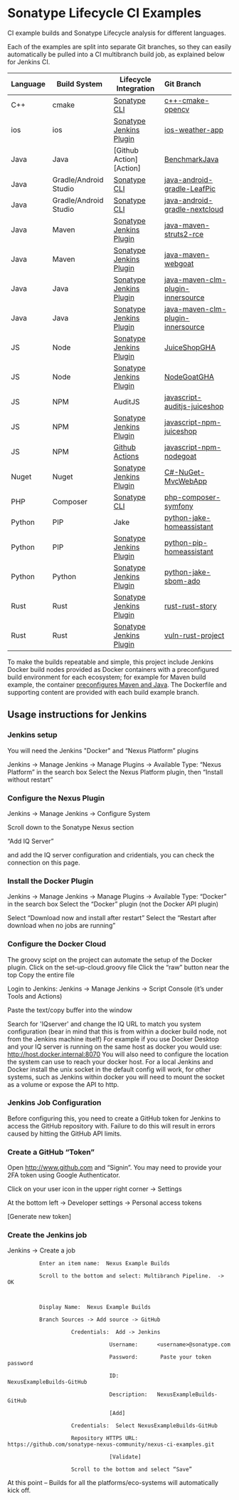 # Sonatype Lifecycle CI Examples
CI example builds and Sonatype Lifecycle analysis for different languages.

Each of the examples are split into separate Git branches, so they can easily automatically be pulled into a CI multibranch build job, as explained below for Jenkins CI.

|Language  |Build System         |Lifecycle Integration             |Git Branch|
|----------|---------------------|----------------------------------|:-----|
|C++       |cmake                |[Sonatype CLI][CLI]               |[c++-cmake-opencv](../../tree/cpp-cmake-opencv)|
|ios      |ios                 |[Sonatype Jenkins Plugin][Jenkins]|[ios-weather-app](../../tree/ios-weather-app)|
|Java      |Java                 |[Github Action][Action]|[BenchmarkJava](../../tree/BenchmarkJava)|
|Java      |Gradle/Android Studio|[Sonatype CLI][CLI]               |[java-android-gradle-LeafPic](../../tree/java-android-gradle-LeafPic)|
|Java      |Gradle/Android Studio|[Sonatype CLI][CLI]               |[java-android-gradle-nextcloud](../../tree/java-android-gradle-nextcloud)|
|Java      |Maven                |[Sonatype Jenkins Plugin][Jenkins]|[java-maven-struts2-rce](../../tree/java-maven-struts2-rce)|
|Java      |Maven                |[Sonatype Jenkins Plugin][Jenkins]|[java-maven-webgoat](../../tree/java-maven-webgoat)|
|Java      |Java                 |[Sonatype Jenkins Plugin][Jenkins]|[java-maven-clm-plugin-innersource](../../tree/java-maven-clm-plugin-innersource)|
|Java      |Java                 |[Sonatype Jenkins Plugin][Jenkins]|[java-maven-clm-plugin-innersource](../../tree/java-maven-sbom-struts2-rce)|
|JS      |Node                 |[Sonatype Jenkins Plugin][Jenkins]|[JuiceShopGHA](../../tree/JuiceShopGHA)|
|JS      |Node                 |[Sonatype Jenkins Plugin][Jenkins]|[NodeGoatGHA](../../tree/NodeGoatGHA)|
|JS|NPM                  |AuditJS                           |[javascript-auditjs-juiceshop](../../tree/javascript-auditjs-juiceshop)|
|JS|NPM                  |[Sonatype Jenkins Plugin][Jenkins]|[javascript-npm-juiceshop](../../tree/javascript-npm-juiceshop)|
|JS|NPM                  |[Github Actions][Actions]|[javascript-npm-nodegoat](../../tree/javascript-npm-nodegoat)|
|Nuget      |Nuget                 |[Sonatype Jenkins Plugin][Jenkins]|[C#-NuGet-MvcWebApp](../../tree/C#-NuGet-MvcWebApp)|
|PHP       |Composer             |[Sonatype CLI][CLI]               |[php-composer-symfony](../../tree/php-composer-symfony)|
|Python    |PIP                  |Jake                              |[python-jake-homeassistant](../../tree/python-jake-homeassistant)|
|Python    |PIP                  |[Sonatype Jenkins Plugin][Jenkins]|[python-pip-homeassistant](../../tree/python-pip-homeassistant)|
|Python    |Python                 |[Sonatype Jenkins Plugin][Jenkins]|[python-jake-sbom-ado](../../tree/python-jake-sbom-ado)|
|Rust      |Rust                 |[Sonatype Jenkins Plugin][Jenkins]|[rust-rust-story](../../tree/rust-rust-story)|
|Rust      |Rust                 |[Sonatype Jenkins Plugin][Jenkins]|[vuln-rust-project](../../tree/vuln-rust-project)|




To make the builds repeatable and simple, this project include Jenkins Docker build nodes provided as Docker containers with a preconfigured build environment for each ecosystem; for example for Maven build example, the container [preconfigures Maven and Java](https://github.com/sonatype-nexus-community/nexus-ci-examples/blob/java-maven-struts2-rce/jenkins-node-maven/Dockerfile). The Dockerfile and supporting content are provided with each build example branch.

## Usage instructions for Jenkins
### Jenkins setup

You will need the Jenkins "Docker" and “Nexus Platform” plugins 

Jenkins -> Manage Jenkins -> Manage Plugins -> Available
            Type: “Nexus Platform” in the search box
            Select the Nexus Platform plugin, then “Install without restart”

### Configure the Nexus Plugin
Jenkins -> Manage Jenkins -> Configure System

Scroll down to the Sonatype Nexus section

“Add IQ Server”

and add the IQ server configuration and cridentials, you can check the connection on this page.

### Install the Docker Plugin
Jenkins -> Manage Jenkins -> Manage Plugins -> Available
            Type: “Docker” in the search box
            Select the “Docker” plugin (not the Docker API plugin)

Select “Download now and install after restart”
             Select the “Restart after download when no jobs are running”

### Configure the Docker Cloud
The groovy scipt on the project can automate the setup of the Docker plugin.
                        Click on the set-up-cloud.groovy file
                        Click the “raw” button near the top
                        Copy the entire file

Login to Jenkins:
                        Jenkins -> Manage Jenkins -> Script Console (it’s under Tools and Actions)

Paste the text/copy buffer into the window

Search for 'IQserver' and change the IQ URL to match you system configuration (bear in mind that this is from within a docker build node, not from the Jenkins machine itself)
For example if you use Docker Desktop and your IQ server is running on the same host as docker you would use: http://host.docker.internal:8070
You will also need to configure the location the system can use to reach your docker host. For a local Jenkins and Docker install the unix socket in the default config will work, for other systems, such as Jenkins within docker you will need to mount the socket as a volume or expose the API to http.


### Jenkins Job Configuration
Before configuring this, you need to create a GitHub token for Jenkins to access the GitHub repository with.  Failure to do this will result in errors caused by hitting the GitHub API limits.

### Create a GitHub “Token”
Open http://www.github.com  and “Signin”.    You may need to provide your 2FA token using Google Authenticator.

Click on your user icon in the upper right corner -> Settings

At the bottom left -> Developer settings -> Personal access tokens

[Generate new token]


### Create the Jenkins job

Jenkins -> Create a job

              Enter an item name:  Nexus Example Builds

              Scroll to the bottom and select: Multibranch Pipeline.  -> OK



              Display Name:  Nexus Example Builds

              Branch Sources -> Add source -> GitHub

                        Credentials:  Add -> Jenkins

                                    Username:      <username>@sonatype.com

                                    Password:       Paste your token password

                                    ID:                   NexusExampleBuilds-GitHub

                                    Description:   NexusExampleBuilds-GitHub

                                    [Add]

                        Credentials:  Select NexusExampleBuilds-GitHub

                        Repository HTTPS URL:  https://github.com/sonatype-nexus-community/nexus-ci-examples.git

                                    [Validate]

                        Scroll to the bottom and select “Save”



At this point – Builds for all the platforms/eco-systems will automatically kick off.

[CLI]: https://help.sonatype.com/en/sonatype-iq-cli.html
[Jenkins]: https://help.sonatype.com/en/sonatype-platform-plugin-for-jenkins.html
[Actions]: https://help.sonatype.com/en/sonatype-github-actions.html
